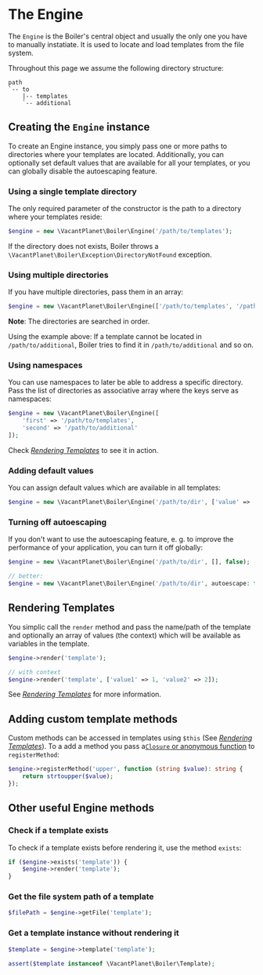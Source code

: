 # The Engine

The `Engine` is the Boiler's central object and usually the only one you have
to manually instatiate. It is used to locate and load templates from the file
system.

Throughout this page we assume the following directory structure:

```text
path
`-- to
	|-- templates
	`-- additional
```

## Creating the `Engine` instance

To create an Engine instance, you simply pass one or more paths to directories
where your templates are located. Additionally, you can optionally set default
values that are available for all your templates, or you can globally disable
the autoescaping feature.

### Using a single template directory

The only required parameter of the constructor is the path to a directory where
your templates reside:

```php
$engine = new \VacantPlanet\Boiler\Engine('/path/to/templates');
```

If the directory does not exists, Boiler throws
a `\VacantPlanet\Boiler\Exception\DirectoryNotFound` exception.

### Using multiple directories

If you have multiple directories, pass them in an array:

```php
$engine = new \VacantPlanet\Boiler\Engine(['/path/to/templates', '/path/to/additional']);
```

**Note**: The directories are searched in order.

Using the example above: If a template cannot be located in
`/path/to/additional`, Boiler tries to find it in `/path/to/additional` and so
on.

### Using namespaces

You can use namespaces to later be able to address a specific directory. Pass
the list of directories as associative array where the keys serve as
namespaces:

```php
$engine = new \VacantPlanet\Boiler\Engine([
	'first' => '/path/to/templates', 
	'second' => '/path/to/additional'
]);
```

Check [*Rendering Templates*](rendering.md) to see it in action.

### Adding default values

You can assign default values which are available in all templates:

```php
$engine = new \VacantPlanet\Boiler\Engine('/path/to/dir', ['value' => 'default value']);
```

### Turning off autoescaping

If you don't want to use the autoescaping feature, e. g. to improve the
performance of your application, you can turn it off globally:

```php
$engine = new \VacantPlanet\Boiler\Engine('/path/to/dir', [], false);

// better:
$engine = new \VacantPlanet\Boiler\Engine('/path/to/dir', autoescape: false);
```

## Rendering Templates

You simplic call the `render` method and pass the name/path of the template and
optionally an array of values (the context) which will be available as
variables in the template.

```php
$engine->render('template');

// with context
$engine->render('template', ['value1' => 1, 'value2' => 2]);
```

See [*Rendering Templates*](rendering.md) for more information.

## Adding custom template methods

Custom methods can be accessed in templates using `$this` (See [*Rendering
Templates*](rendering.md)). To a add a method you pass a[`Closure` or anonymous
function](https://www.php.net/manual/en/functions.anonymous.php) to
`registerMethod`:

```php
$engine->registerMethod('upper', function (string $value): string {
	return strtoupper($value);
});
```

## Other useful Engine methods

### Check if a template exists

To check if a template exists before rendering it, use the method `exists`:

```php
if ($engine->exists('template')) {
	$engine->render('template');
}
```

### Get the file system path of a template

```php
$filePath = $engine->getFile('template');
```

### Get a template instance without rendering it

```php
$template = $engine->template('template');

assert($template instanceof \VacantPlanet\Boiler\Template);
```
